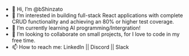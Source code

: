 - 👋 Hi, I’m @bShinzato
- 👀 I’m interested in building full-stack React applications with complete CRUD functionality and achieving an 80% or higher test coverage.
- 🌱 I’m currently learning AI programming/Intergration!
- 💞️ I’m looking to collaborate on small projects, for I love to code in my free time.
- 📫 How to reach me: LinkedIn || Discord || Slack

<!---
bShinzato/bShinzato is a ✨ special ✨ repository because its `README.md` (this file) appears on your GitHub profile.
You can click the Preview link to take a look at your changes.
--->
